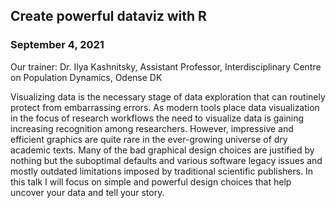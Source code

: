 ## Create powerful dataviz with R

### September 4, 2021

Our trainer: Dr. Ilya Kashnitsky, Assistant Professor, Interdisciplinary Centre on Population Dynamics, Odense DK

Visualizing data is the necessary stage of data exploration that can routinely protect from embarrassing errors. As modern tools place data visualization in the focus of research workflows the need to visualize data is gaining increasing recognition among researchers. However, impressive and efficient graphics are quite rare in the ever-growing universe of dry academic texts. Many of the bad graphical design choices are justified by nothing but the suboptimal defaults and various software legacy issues and mostly outdated limitations imposed by traditional scientific publishers. In this talk I will focus on simple and powerful design choices that help uncover your data and tell your story.
